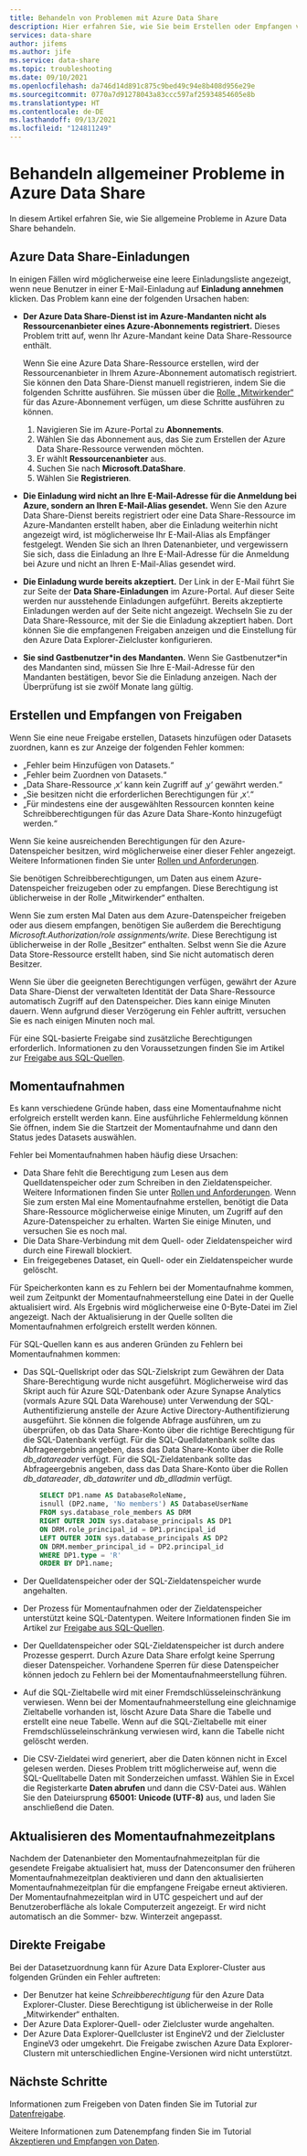 ```yaml
---
title: Behandeln von Problemen mit Azure Data Share
description: Hier erfahren Sie, wie Sie beim Erstellen oder Empfangen von Datenfreigaben mit Azure Data Share Probleme mit Einladungen und Fehler behandeln.
services: data-share
author: jifems
ms.author: jife
ms.service: data-share
ms.topic: troubleshooting
ms.date: 09/10/2021
ms.openlocfilehash: da746d14d891c875c9bed49c94e8b408d956e29e
ms.sourcegitcommit: 0770a7d91278043a83ccc597af25934854605e8b
ms.translationtype: HT
ms.contentlocale: de-DE
ms.lasthandoff: 09/13/2021
ms.locfileid: "124811249"
---
```

# <a name="troubleshoot-common-problems-in-azure-data-share"></a>Behandeln allgemeiner Probleme in Azure Data Share 

In diesem Artikel erfahren Sie, wie Sie allgemeine Probleme in Azure Data Share behandeln. 

## <a name="azure-data-share-invitations"></a>Azure Data Share-Einladungen 

In einigen Fällen wird möglicherweise eine leere Einladungsliste angezeigt, wenn neue Benutzer in einer E-Mail-Einladung auf **Einladung annehmen** klicken. Das Problem kann eine der folgenden Ursachen haben:

* **Der Azure Data Share-Dienst ist im Azure-Mandanten nicht als Ressourcenanbieter eines Azure-Abonnements registriert.** Dieses Problem tritt auf, wenn Ihr Azure-Mandant keine Data Share-Ressource enthält. 

    Wenn Sie eine Azure Data Share-Ressource erstellen, wird der Ressourcenanbieter in Ihrem Azure-Abonnement automatisch registriert. Sie können den Data Share-Dienst manuell registrieren, indem Sie die folgenden Schritte ausführen. Sie müssen über die [Rolle „Mitwirkender“](../role-based-access-control/built-in-roles.md#contributor) für das Azure-Abonnement verfügen, um diese Schritte ausführen zu können. 

    1. Navigieren Sie im Azure-Portal zu **Abonnements**.
    1. Wählen Sie das Abonnement aus, das Sie zum Erstellen der Azure Data Share-Ressource verwenden möchten.
    1. Er wählt **Ressourcenanbieter** aus.
    1. Suchen Sie nach **Microsoft.DataShare**.
    1. Wählen Sie **Registrieren**.

* **Die Einladung wird nicht an Ihre E-Mail-Adresse für die Anmeldung bei Azure, sondern an Ihren E-Mail-Alias gesendet.** Wenn Sie den Azure Data Share-Dienst bereits registriert oder eine Data Share-Ressource im Azure-Mandanten erstellt haben, aber die Einladung weiterhin nicht angezeigt wird, ist möglicherweise Ihr E-Mail-Alias als Empfänger festgelegt. Wenden Sie sich an Ihren Datenanbieter, und vergewissern Sie sich, dass die Einladung an Ihre E-Mail-Adresse für die Anmeldung bei Azure und nicht an Ihren E-Mail-Alias gesendet wird.

* **Die Einladung wurde bereits akzeptiert.** Der Link in der E-Mail führt Sie zur Seite der **Data Share-Einladungen** im Azure-Portal. Auf dieser Seite werden nur ausstehende Einladungen aufgeführt. Bereits akzeptierte Einladungen werden auf der Seite nicht angezeigt. Wechseln Sie zu der Data Share-Ressource, mit der Sie die Einladung akzeptiert haben. Dort können Sie die empfangenen Freigaben anzeigen und die Einstellung für den Azure Data Explorer-Zielcluster konfigurieren.

* **Sie sind Gastbenutzer*in des Mandanten.** Wenn Sie Gastbenutzer*in des Mandanten sind, müssen Sie Ihre E-Mail-Adresse für den Mandanten bestätigen, bevor Sie die Einladung anzeigen. Nach der Überprüfung ist sie zwölf Monate lang gültig. 

## <a name="creating-and-receiving-shares"></a>Erstellen und Empfangen von Freigaben

Wenn Sie eine neue Freigabe erstellen, Datasets hinzufügen oder Datasets zuordnen, kann es zur Anzeige der folgenden Fehler kommen:

* „Fehler beim Hinzufügen von Datasets.“
* „Fehler beim Zuordnen von Datasets.“
* „Data Share-Ressource ‚x‘ kann kein Zugriff auf ‚y‘ gewährt werden.“
* „Sie besitzen nicht die erforderlichen Berechtigungen für ‚x‘.“
* „Für mindestens eine der ausgewählten Ressourcen konnten keine Schreibberechtigungen für das Azure Data Share-Konto hinzugefügt werden.“

Wenn Sie keine ausreichenden Berechtigungen für den Azure-Datenspeicher besitzen, wird möglicherweise einer dieser Fehler angezeigt. Weitere Informationen finden Sie unter [Rollen und Anforderungen](concepts-roles-permissions.md). 

Sie benötigen Schreibberechtigungen, um Daten aus einem Azure-Datenspeicher freizugeben oder zu empfangen. Diese Berechtigung ist üblicherweise in der Rolle „Mitwirkender“ enthalten. 

Wenn Sie zum ersten Mal Daten aus dem Azure-Datenspeicher freigeben oder aus diesem empfangen, benötigen Sie außerdem die Berechtigung *Microsoft.Authorization/role assignments/write*. Diese Berechtigung ist üblicherweise in der Rolle „Besitzer“ enthalten. Selbst wenn Sie die Azure Data Store-Ressource erstellt haben, sind Sie nicht automatisch deren Besitzer. 

Wenn Sie über die geeigneten Berechtigungen verfügen, gewährt der Azure Data Share-Dienst der verwalteten Identität der Data Share-Ressource automatisch Zugriff auf den Datenspeicher. Dies kann einige Minuten dauern. Wenn aufgrund dieser Verzögerung ein Fehler auftritt, versuchen Sie es nach einigen Minuten noch mal.

Für eine SQL-basierte Freigabe sind zusätzliche Berechtigungen erforderlich. Informationen zu den Voraussetzungen finden Sie im Artikel zur [Freigabe aus SQL-Quellen](how-to-share-from-sql.md).

## <a name="snapshots"></a>Momentaufnahmen
Es kann verschiedene Gründe haben, dass eine Momentaufnahme nicht erfolgreich erstellt werden kann. Eine ausführliche Fehlermeldung können Sie öffnen, indem Sie die Startzeit der Momentaufnahme und dann den Status jedes Datasets auswählen. 

Fehler bei Momentaufnahmen haben häufig diese Ursachen:

* Data Share fehlt die Berechtigung zum Lesen aus dem Quelldatenspeicher oder zum Schreiben in den Zieldatenspeicher. Weitere Informationen finden Sie unter [Rollen und Anforderungen](concepts-roles-permissions.md). Wenn Sie zum ersten Mal eine Momentaufnahme erstellen, benötigt die Data Share-Ressource möglicherweise einige Minuten, um Zugriff auf den Azure-Datenspeicher zu erhalten. Warten Sie einige Minuten, und versuchen Sie es noch mal.
* Die Data Share-Verbindung mit dem Quell- oder Zieldatenspeicher wird durch eine Firewall blockiert.
* Ein freigegebenes Dataset, ein Quell- oder ein Zieldatenspeicher wurde gelöscht.

Für Speicherkonten kann es zu Fehlern bei der Momentaufnahme kommen, weil zum Zeitpunkt der Momentaufnahmeerstellung eine Datei in der Quelle aktualisiert wird. Als Ergebnis wird möglicherweise eine 0-Byte-Datei im Ziel angezeigt. Nach der Aktualisierung in der Quelle sollten die Momentaufnahmen erfolgreich erstellt werden können.

Für SQL-Quellen kann es aus anderen Gründen zu Fehlern bei Momentaufnahmen kommen:

* Das SQL-Quellskript oder das SQL-Zielskript zum Gewähren der Data Share-Berechtigung wurde nicht ausgeführt. Möglicherweise wird das Skript auch für Azure SQL-Datenbank oder Azure Synapse Analytics (vormals Azure SQL Data Warehouse) unter Verwendung der SQL-Authentifizierung anstelle der Azure Active Directory-Authentifizierung ausgeführt. Sie können die folgende Abfrage ausführen, um zu überprüfen, ob das Data Share-Konto über die richtige Berechtigung für die SQL-Datenbank verfügt. Für die SQL-Quelldatenbank sollte das Abfrageergebnis angeben, dass das Data Share-Konto über die Rolle *db_datareader* verfügt. Für die SQL-Zieldatenbank sollte das Abfrageergebnis angeben, dass das Data Share-Konto über die Rollen *db_datareader*, *db_datawriter* und *db_dlladmin* verfügt.

    ```sql
        SELECT DP1.name AS DatabaseRoleName,
        isnull (DP2.name, 'No members') AS DatabaseUserName
        FROM sys.database_role_members AS DRM
        RIGHT OUTER JOIN sys.database_principals AS DP1
        ON DRM.role_principal_id = DP1.principal_id
        LEFT OUTER JOIN sys.database_principals AS DP2
        ON DRM.member_principal_id = DP2.principal_id
        WHERE DP1.type = 'R'
        ORDER BY DP1.name; 
     ``` 

* Der Quelldatenspeicher oder der SQL-Zieldatenspeicher wurde angehalten.
* Der Prozess für Momentaufnahmen oder der Zieldatenspeicher unterstützt keine SQL-Datentypen. Weitere Informationen finden Sie im Artikel zur [Freigabe aus SQL-Quellen](how-to-share-from-sql.md#supported-data-types).
* Der Quelldatenspeicher oder SQL-Zieldatenspeicher ist durch andere Prozesse gesperrt. Durch Azure Data Share erfolgt keine Sperrung dieser Datenspeicher. Vorhandene Sperren für diese Datenspeicher können jedoch zu Fehlern bei der Momentaufnahmeerstellung führen.
* Auf die SQL-Zieltabelle wird mit einer Fremdschlüsseleinschränkung verwiesen. Wenn bei der Momentaufnahmeerstellung eine gleichnamige Zieltabelle vorhanden ist, löscht Azure Data Share die Tabelle und erstellt eine neue Tabelle. Wenn auf die SQL-Zieltabelle mit einer Fremdschlüsseleinschränkung verwiesen wird, kann die Tabelle nicht gelöscht werden.
* Die CSV-Zieldatei wird generiert, aber die Daten können nicht in Excel gelesen werden. Dieses Problem tritt möglicherweise auf, wenn die SQL-Quelltabelle Daten mit Sonderzeichen umfasst. Wählen Sie in Excel die Registerkarte **Daten abrufen** und dann die CSV-Datei aus. Wählen Sie den Dateiursprung **65001: Unicode (UTF-8)** aus, und laden Sie anschließend die Daten.

## <a name="update-snapshot-schedule"></a>Aktualisieren des Momentaufnahmezeitplans
Nachdem der Datenanbieter den Momentaufnahmezeitplan für die gesendete Freigabe aktualisiert hat, muss der Datenconsumer den früheren Momentaufnahmezeitplan deaktivieren und dann den aktualisierten Momentaufnahmezeitplan für die empfangene Freigabe erneut aktivieren. Der Momentaufnahmezeitplan wird in UTC gespeichert und auf der Benutzeroberfläche als lokale Computerzeit angezeigt. Er wird nicht automatisch an die Sommer- bzw. Winterzeit angepasst.  

## <a name="in-place-sharing"></a>Direkte Freigabe
Bei der Datasetzuordnung kann für Azure Data Explorer-Cluster aus folgenden Gründen ein Fehler auftreten:

* Der Benutzer hat keine *Schreibberechtigung* für den Azure Data Explorer-Cluster. Diese Berechtigung ist üblicherweise in der Rolle „Mitwirkender“ enthalten. 
* Der Azure Data Explorer-Quell- oder Zielcluster wurde angehalten.
* Der Azure Data Explorer-Quellcluster ist EngineV2 und der Zielcluster EngineV3 oder umgekehrt. Die Freigabe zwischen Azure Data Explorer-Clustern mit unterschiedlichen Engine-Versionen wird nicht unterstützt.

## <a name="next-steps"></a>Nächste Schritte

Informationen zum Freigeben von Daten finden Sie im Tutorial zur [Datenfreigabe](share-your-data.md). 

Weitere Informationen zum Datenempfang finden Sie im Tutorial [Akzeptieren und Empfangen von Daten](subscribe-to-data-share.md).